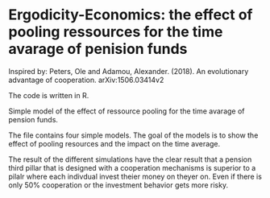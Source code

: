# Ergodicity-Economics: the effect of pooling ressources for the time avarage of penision funds

Inspired by: Peters, Ole and Adamou, Alexander. (2018). An evolutionary advantage of cooperation. arXiv:1506.03414v2

The code is written in R.

Simple model of the effect of ressource pooling for the time avarage of pension funds.

The file contains four simple models. The goal of the models is to show the effect of pooling resources and the impact on the time average.

The result of the different simulations have the clear result that a pension third pillar that is designed with a cooperation mechanisms is superior to a pilalr where each indivdual invest theier money on theyer on. Even if there is only 50% cooperation or the investment behavior gets more risky.
